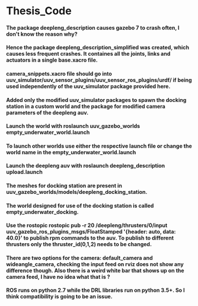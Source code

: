 # Thesis_Code

#### The package deepleng_description causes gazebo 7 to crash often, I don't know the reason why?


#### Hence the package deepleng_description_simplified was created, which causes less frequent crashes. It containes all the joints, links and actuators in a single base.xacro file.


#### camera_snippets.xacro file should go into uuv_simulator/uuv_sensor_plugins/uuv_sensor_ros_plugins/urdf/ if being used independently of the uuv_simulator package provided here.


#### Added only the modified uuv_simulator packages to spawn the docking station in a custom world and the package for modified camera parameters of the deepleng auv.


#### Launch the world with roslaunch uuv_gazebo_worlds empty_underwater_world.launch


#### To launch other worlds use either the respective launch file or change the world name in the empty_underwater_world.launch


#### Launch the deepleng auv with roslaunch deepleng_description upload.launch

#### The meshes for docking station are present in uuv_gazebo_worlds/models/deepleng_docking_station.


#### The world designed for use of the docking station is called empty_underwater_docking.


#### Use the rostopic rostopic pub -r 20 /deepleng/thrusters/0/input uuv_gazebo_ros_plugins_msgs/FloatStamped '{header: auto, data: 40.0}' to publish rpm commands to the auv. To publish to different thrusters only the thruster_id(0,1,2) needs to be changed.


#### There are two options for the camera: default_camera and wideangle_camera, checking the input feed on rviz does not show any difference though. Also there is a weird white bar that shows up on the camera feed, I have no idea what that is ?


#### ROS runs on python 2.7 while the DRL libraries run on python 3.5+. So I think compatibility is going to be an issue.
